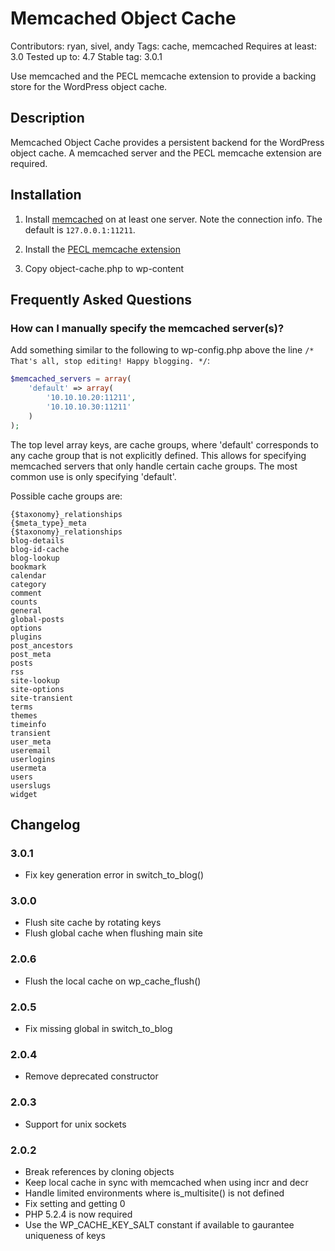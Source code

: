 # Memcached Object Cache

Contributors: ryan, sivel, andy
Tags: cache, memcached
Requires at least: 3.0
Tested up to: 4.7
Stable tag: 3.0.1

Use memcached and the PECL memcache extension to provide a backing store for the WordPress object cache.

## Description
Memcached Object Cache provides a persistent backend for the WordPress object cache. A memcached server and the PECL memcache extension are required.

## Installation
1. Install [memcached](http://danga.com/memcached) on at least one server. Note the connection info. The default is `127.0.0.1:11211`.

1. Install the [PECL memcache extension](http://pecl.php.net/package/memcache)

1. Copy object-cache.php to wp-content

## Frequently Asked Questions

### How can I manually specify the memcached server(s)?

Add something similar to the following to wp-config.php above the line `/* That's all, stop editing! Happy blogging. */`:

```php
$memcached_servers = array(
	'default' => array(
		'10.10.10.20:11211',
		'10.10.10.30:11211'
	)
);
```

The top level array keys, are cache groups, where 'default' corresponds to any cache group that is not explicitly defined. This allows for specifying memcached servers that only handle certain cache groups. The most common use is only specifying 'default'.

Possible cache groups are:

```
{$taxonomy}_relationships
{$meta_type}_meta
{$taxonomy}_relationships
blog-details
blog-id-cache
blog-lookup
bookmark
calendar
category
comment
counts
general
global-posts
options
plugins
post_ancestors
post_meta
posts
rss
site-lookup
site-options
site-transient
terms
themes
timeinfo
transient
user_meta
useremail
userlogins
usermeta
users
userslugs
widget
```

## Changelog

### 3.0.1
* Fix key generation error in switch_to_blog()

### 3.0.0
* Flush site cache by rotating keys
* Flush global cache when flushing main site

### 2.0.6
* Flush the local cache on wp_cache_flush()

### 2.0.5
* Fix missing global in switch_to_blog

### 2.0.4
* Remove deprecated constructor

### 2.0.3
* Support for unix sockets

### 2.0.2
* Break references by cloning objects
* Keep local cache in sync with memcached when using incr and decr
* Handle limited environments where is_multisite() is not defined
* Fix setting and getting 0
* PHP 5.2.4 is now required
* Use the WP_CACHE_KEY_SALT constant if available to gaurantee uniqueness of keys

